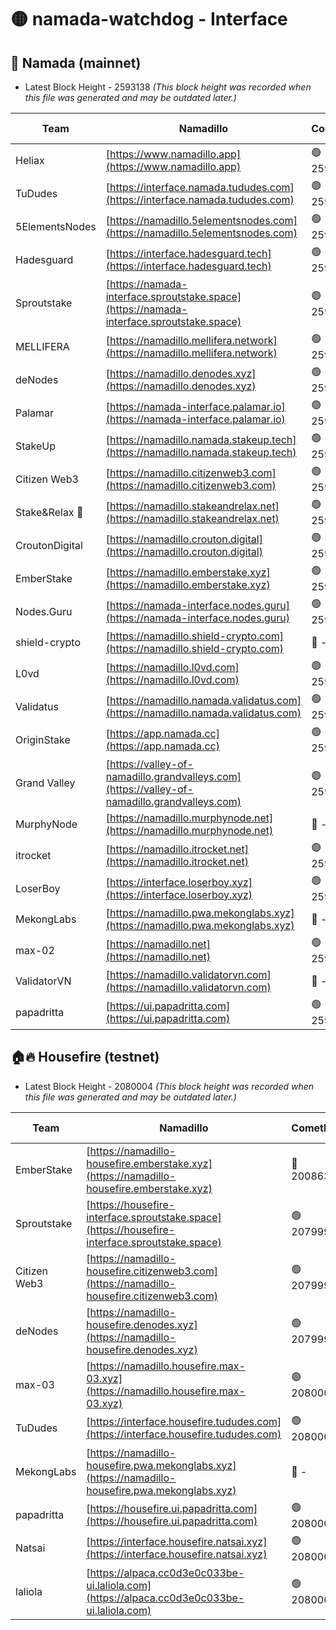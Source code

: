 # 🟡 namada-watchdog - Interface

## 🚀 Namada (mainnet)
- Latest Block Height - 2593138 *(This block height was recorded when this file was generated and may be outdated later.)*

| Team | Namadillo | CometBFT | Indexer | MASP Indexer |
|-|-|-|-|-|
| Heliax | [https://www.namadillo.app](https://www.namadillo.app) | 🟢 2593109 | 🟢 2593109 | 🟢 2593109 |
| TuDudes | [https://interface.namada.tududes.com](https://interface.namada.tududes.com) | 🟢 2593110 | 🟢 2593109 | 🟢 2593110 |
| 5ElementsNodes | [https://namadillo.5elementsnodes.com](https://namadillo.5elementsnodes.com) | 🟢 2593110 | 🟢 2593110 | 🟢 2593110 |
| Hadesguard | [https://interface.hadesguard.tech](https://interface.hadesguard.tech) | 🟢 2593111 | 🟢 2593111 | 🟢 2593111 |
| Sproutstake | [https://namada-interface.sproutstake.space](https://namada-interface.sproutstake.space) | 🟢 2593112 | 🔴 2513702 | 🔴 - |
| MELLIFERA | [https://namadillo.mellifera.network](https://namadillo.mellifera.network) | 🟢 2593115 | 🟢 2593115 | 🟢 2593115 |
| deNodes | [https://namadillo.denodes.xyz](https://namadillo.denodes.xyz) | 🟢 2593116 | 🟢 2593116 | 🟢 2593116 |
| Palamar | [https://namada-interface.palamar.io](https://namada-interface.palamar.io) | 🟢 2593117 | 🟢 2593117 | 🟢 2593116 |
| StakeUp | [https://namadillo.namada.stakeup.tech](https://namadillo.namada.stakeup.tech) | 🟢 2593118 | 🟢 2593117 | 🟢 2593117 |
| Citizen Web3 | [https://namadillo.citizenweb3.com](https://namadillo.citizenweb3.com) | 🟢 2593118 | 🟢 2593118 | 🟢 2593118 |
| Stake&Relax 🦥 | [https://namadillo.stakeandrelax.net](https://namadillo.stakeandrelax.net) | 🟢 2593119 | 🟢 2593119 | 🟢 2593119 |
| CroutonDigital | [https://namadillo.crouton.digital](https://namadillo.crouton.digital) | 🟢 2593120 | 🟢 2593120 | 🟢 2593120 |
| EmberStake | [https://namadillo.emberstake.xyz](https://namadillo.emberstake.xyz) | 🟢 2593121 | 🟢 2593121 | 🟢 2593121 |
| Nodes.Guru | [https://namada-interface.nodes.guru](https://namada-interface.nodes.guru) | 🟢 2593121 | 🟢 2593121 | 🟢 2593121 |
| shield-crypto | [https://namadillo.shield-crypto.com](https://namadillo.shield-crypto.com) | 🔴 - | 🔴 - | 🔴 - |
| L0vd | [https://namadillo.l0vd.com](https://namadillo.l0vd.com) | 🟢 2593127 | 🟢 2593127 | 🟢 2593127 |
| Validatus | [https://namadillo.namada.validatus.com](https://namadillo.namada.validatus.com) | 🟢 2593128 | 🟢 2593128 | 🟢 2593128 |
| OriginStake | [https://app.namada.cc](https://app.namada.cc) | 🟢 2593129 | 🟢 2593129 | 🟢 2593129 |
| Grand Valley | [https://valley-of-namadillo.grandvalleys.com](https://valley-of-namadillo.grandvalleys.com) | 🟢 2593130 | 🟢 2593130 | 🟢 2593130 |
| MurphyNode | [https://namadillo.murphynode.net](https://namadillo.murphynode.net) | 🔴 - | 🔴 - | 🔴 - |
| itrocket | [https://namadillo.itrocket.net](https://namadillo.itrocket.net) | 🟢 2593132 | 🟢 2593132 | 🟢 2593132 |
| LoserBoy | [https://interface.loserboy.xyz](https://interface.loserboy.xyz) | 🟢 2593133 | 🟢 2593133 | 🟢 2593133 |
| MekongLabs | [https://namadillo.pwa.mekonglabs.xyz](https://namadillo.pwa.mekonglabs.xyz) | 🔴 - | 🔴 - | 🔴 - |
| max-02 | [https://namadillo.net](https://namadillo.net) | 🟢 2593136 | 🟢 2593136 | 🟢 2593136 |
| ValidatorVN | [https://namadillo.validatorvn.com](https://namadillo.validatorvn.com) | 🔴 - | 🔴 - | 🔴 - |
| papadritta | [https://ui.papadritta.com](https://ui.papadritta.com) | 🟢 2593138 | 🟢 2593138 | 🟢 2593138 |

## 🏠🔥 Housefire (testnet)
- Latest Block Height - 2080004 *(This block height was recorded when this file was generated and may be outdated later.)*

| Team | Namadillo | CometBFT | Indexer | MASP Indexer |
|-|-|-|-|-|
| EmberStake | [https://namadillo-housefire.emberstake.xyz](https://namadillo-housefire.emberstake.xyz) | 🔴 2008636 | 🔴 - | 🔴 - |
| Sproutstake | [https://housefire-interface.sproutstake.space](https://housefire-interface.sproutstake.space) | 🟢 2079998 | 🟢 2079998 | 🟢 2079998 |
| Citizen Web3 | [https://namadillo-housefire.citizenweb3.com](https://namadillo-housefire.citizenweb3.com) | 🟢 2079999 | 🟢 2079998 | 🟢 2079999 |
| deNodes | [https://namadillo-housefire.denodes.xyz](https://namadillo-housefire.denodes.xyz) | 🟢 2079999 | 🟢 2079999 | 🟢 2079999 |
| max-03 | [https://namadillo.housefire.max-03.xyz](https://namadillo.housefire.max-03.xyz) | 🟢 2080000 | 🟢 2080000 | 🟢 2080000 |
| TuDudes | [https://interface.housefire.tududes.com](https://interface.housefire.tududes.com) | 🟢 2080001 | 🟢 2080001 | 🟢 2080001 |
| MekongLabs | [https://namadillo-housefire.pwa.mekonglabs.xyz](https://namadillo-housefire.pwa.mekonglabs.xyz) | 🔴 - | 🔴 - | 🔴 - |
| papadritta | [https://housefire.ui.papadritta.com](https://housefire.ui.papadritta.com) | 🟢 2080003 | 🟢 2080003 | 🟢 2080003 |
| Natsai | [https://interface.housefire.natsai.xyz](https://interface.housefire.natsai.xyz) | 🟢 2080003 | 🟢 2080003 | 🟢 2080003 |
| laliola | [https://alpaca.cc0d3e0c033be-ui.laliola.com](https://alpaca.cc0d3e0c033be-ui.laliola.com) | 🟢 2080004 | 🟢 2080004 | 🟢 2080004 |

